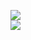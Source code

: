[![](https://img.shields.io/badge/Made%20With-Github%20Spray-lightgrey.svg?style=for-the-badge&logo=github)](https://github.com/Annihil/github-spray#30722)  
[![](https://i.imgur.com/2DrTn0Z.gif)](https://github.com/Annihil/github-spray)